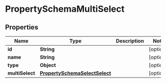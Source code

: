 

# PropertySchemaMultiSelect


## Properties

| Name | Type | Description | Notes |
|------------ | ------------- | ------------- | -------------|
|**id** | **String** |  |  [optional] |
|**name** | **String** |  |  [optional] |
|**type** | **Object** |  |  [optional] |
|**multiSelect** | [**PropertySchemaSelectSelect**](PropertySchemaSelectSelect.md) |  |  [optional] |



